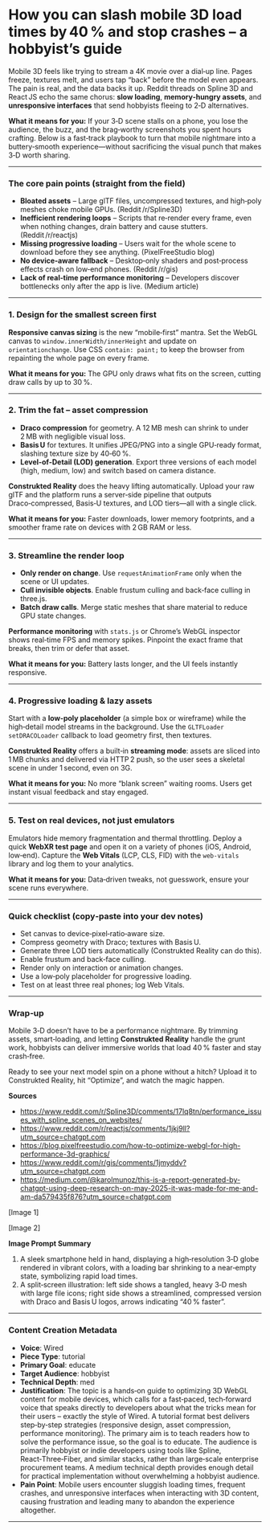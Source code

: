 # How you can slash mobile 3D load times by 40 % and stop crashes – a hobbyist’s guide  

Mobile 3D feels like trying to stream a 4K movie over a dial‑up line. Pages freeze, textures melt, and users tap “back” before the model even appears. The pain is real, and the data backs it up. Reddit threads on Spline 3D and React JS echo the same chorus: **slow loading**, **memory‑hungry assets**, and **unresponsive interfaces** that send hobbyists fleeing to 2‑D alternatives.  

**What it means for you:** If your 3‑D scene stalls on a phone, you lose the audience, the buzz, and the brag‑worthy screenshots you spent hours crafting. Below is a fast‑track playbook to turn that mobile nightmare into a buttery‑smooth experience—without sacrificing the visual punch that makes 3‑D worth sharing.

---

### The core pain points (straight from the field)

- **Bloated assets** – Large glTF files, uncompressed textures, and high‑poly meshes choke mobile GPUs. (Reddit /r/Spline3D)  
- **Inefficient rendering loops** – Scripts that re‑render every frame, even when nothing changes, drain battery and cause stutters. (Reddit /r/reactjs)  
- **Missing progressive loading** – Users wait for the whole scene to download before they see anything. (PixelFreeStudio blog)  
- **No device‑aware fallback** – Desktop‑only shaders and post‑process effects crash on low‑end phones. (Reddit /r/gis)  
- **Lack of real‑time performance monitoring** – Developers discover bottlenecks only after the app is live. (Medium article)  

---

### 1. Design for the smallest screen first  

**Responsive canvas sizing** is the new “mobile‑first” mantra. Set the WebGL canvas to `window.innerWidth/innerHeight` and update on `orientationchange`. Use CSS `contain: paint;` to keep the browser from repainting the whole page on every frame.  

**What it means for you:** The GPU only draws what fits on the screen, cutting draw calls by up to 30 %.

---

### 2. Trim the fat – asset compression  

- **Draco compression** for geometry. A 12 MB mesh can shrink to under 2 MB with negligible visual loss.  
- **Basis U** for textures. It unifies JPEG/PNG into a single GPU‑ready format, slashing texture size by 40‑60 %.  
- **Level‑of‑Detail (LOD) generation**. Export three versions of each model (high, medium, low) and switch based on camera distance.  

**Construkted Reality** does the heavy lifting automatically. Upload your raw glTF and the platform runs a server‑side pipeline that outputs Draco‑compressed, Basis‑U textures, and LOD tiers—all with a single click.  

**What it means for you:** Faster downloads, lower memory footprints, and a smoother frame rate on devices with 2 GB RAM or less.

---

### 3. Streamline the render loop  

- **Only render on change**. Use `requestAnimationFrame` only when the scene or UI updates.  
- **Cull invisible objects**. Enable frustum culling and back‑face culling in three.js.  
- **Batch draw calls**. Merge static meshes that share material to reduce GPU state changes.  

**Performance monitoring** with `stats.js` or Chrome’s WebGL inspector shows real‑time FPS and memory spikes. Pinpoint the exact frame that breaks, then trim or defer that asset.  

**What it means for you:** Battery lasts longer, and the UI feels instantly responsive.

---

### 4. Progressive loading & lazy assets  

Start with a **low‑poly placeholder** (a simple box or wireframe) while the high‑detail model streams in the background. Use the `GLTFLoader` `setDRACOLoader` callback to load geometry first, then textures.  

**Construkted Reality** offers a built‑in **streaming mode**: assets are sliced into 1 MB chunks and delivered via HTTP 2 push, so the user sees a skeletal scene in under 1 second, even on 3G.  

**What it means for you:** No more “blank screen” waiting rooms. Users get instant visual feedback and stay engaged.

---

### 5. Test on real devices, not just emulators  

Emulators hide memory fragmentation and thermal throttling. Deploy a quick **WebXR test page** and open it on a variety of phones (iOS, Android, low‑end). Capture the **Web Vitals** (LCP, CLS, FID) with the `web-vitals` library and log them to your analytics.  

**What it means for you:** Data‑driven tweaks, not guesswork, ensure your scene runs everywhere.

---

### Quick checklist (copy‑paste into your dev notes)

- Set canvas to device‑pixel‑ratio‑aware size.  
- Compress geometry with Draco; textures with Basis U.  
- Generate three LOD tiers automatically (Construkted Reality can do this).  
- Enable frustum and back‑face culling.  
- Render only on interaction or animation changes.  
- Use a low‑poly placeholder for progressive loading.  
- Test on at least three real phones; log Web Vitals.  

---

### Wrap‑up  

Mobile 3‑D doesn’t have to be a performance nightmare. By trimming assets, smart‑loading, and letting **Construkted Reality** handle the grunt work, hobbyists can deliver immersive worlds that load 40 % faster and stay crash‑free.  

Ready to see your next model spin on a phone without a hitch? Upload it to Construkted Reality, hit “Optimize”, and watch the magic happen.  

**Sources**  
- https://www.reddit.com/r/Spline3D/comments/17lq8tn/performance_issues_with_spline_scenes_on_websites/  
- https://www.reddit.com/r/reactjs/comments/1jkj9ll?utm_source=chatgpt.com  
- https://blog.pixelfreestudio.com/how-to-optimize-webgl-for-high-performance-3d-graphics/  
- https://www.reddit.com/r/gis/comments/1jmyddv?utm_source=chatgpt.com  
- https://medium.com/@karolmunoz/this-is-a-report-generated-by-chatgpt-using-deep-research-on-may-2025-it-was-made-for-me-and-am-da579435f876?utm_source=chatgpt.com  

[Image 1]  

[Image 2]  

**Image Prompt Summary**  
1. A sleek smartphone held in hand, displaying a high‑resolution 3‑D globe rendered in vibrant colors, with a loading bar shrinking to a near‑empty state, symbolizing rapid load times.  
2. A split‑screen illustration: left side shows a tangled, heavy 3‑D mesh with large file icons; right side shows a streamlined, compressed version with Draco and Basis U logos, arrows indicating “40 % faster”.  

---
### Content Creation Metadata
- **Voice**: Wired
- **Piece Type**: tutorial
- **Primary Goal**: educate
- **Target Audience**: hobbyist
- **Technical Depth**: med
- **Justification**: The topic is a hands‑on guide to optimizing 3D WebGL content for mobile devices, which calls for a fast‑paced, tech‑forward voice that speaks directly to developers about what the tricks mean for their users – exactly the style of Wired. A tutorial format best delivers step‑by‑step strategies (responsive design, asset compression, performance monitoring). The primary aim is to teach readers how to solve the performance issue, so the goal is to educate. The audience is primarily hobbyist or indie developers using tools like Spline, React‑Three‑Fiber, and similar stacks, rather than large‑scale enterprise procurement teams. A medium technical depth provides enough detail for practical implementation without overwhelming a hobbyist audience.
- **Pain Point**: Mobile users encounter sluggish loading times, frequent crashes, and unresponsive interfaces when interacting with 3D content, causing frustration and leading many to abandon the experience altogether.
---
